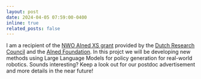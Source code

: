 ```yaml
---
layout: post
date: 2024-04-05 07:59:00-0400
inline: true
related_posts: false
---
```


I am a recipient of the [NWO AIned XS grant](https://www.nwo.nl/en/researchprogrammes/national-growth-fund/ained/ained-xs-europe) provided by the [Dutch Research Council](https://www.nwo.nl/en) and the [AIned Foundation](https://ained.nl/en/). In this projct we will be developing new methods using Large Language Models for policy generation for real-world robotics. 
Sounds interesting? Keep a look out for our postdoc advertisement and more details in the near future!